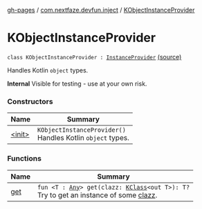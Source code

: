 [gh-pages](../../index.md) / [com.nextfaze.devfun.inject](../index.md) / [KObjectInstanceProvider](.)

# KObjectInstanceProvider

`class KObjectInstanceProvider : `[`InstanceProvider`](../-instance-provider/index.md) [(source)](https://github.com/NextFaze/dev-fun/tree/master/devfun/src/main/java/com/nextfaze/devfun/inject/InstanceProviders.kt#L68)

Handles Kotlin `object` types.

**Internal**
Visible for testing - use at your own risk.

### Constructors

| Name | Summary |
|---|---|
| [&lt;init&gt;](-init-.md) | `KObjectInstanceProvider()`<br>Handles Kotlin `object` types. |

### Functions

| Name | Summary |
|---|---|
| [get](get.md) | `fun <T : `[`Any`](https://kotlinlang.org/api/latest/jvm/stdlib/kotlin/-any/index.html)`> get(clazz: `[`KClass`](https://kotlinlang.org/api/latest/jvm/stdlib/kotlin.reflect/-k-class/index.html)`<out T>): T?`<br>Try to get an instance of some [clazz](get.md#com.nextfaze.devfun.inject.KObjectInstanceProvider$get(kotlin.reflect.KClass((com.nextfaze.devfun.inject.KObjectInstanceProvider.get.T)))/clazz). |
